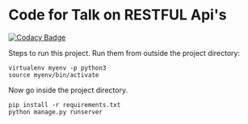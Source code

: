 # Code for Talk on RESTFUL Api's
[![Codacy Badge](https://api.codacy.com/project/badge/Grade/51ee49116a1e4b14a3d638af3af2d1b0)](https://www.codacy.com/app/AnubhavUjjawal/RestApiTalk?utm_source=github.com&amp;utm_medium=referral&amp;utm_content=AnubhavUjjawal/RestApiTalk&amp;utm_campaign=Badge_Grade)

Steps to run this project. Run them from outside the project directory:
    
    virtualenv myenv -p python3
    source myenv/bin/activate

Now go inside the project directory.
    
    pip install -r requirements.txt
    python manage.py runserver
